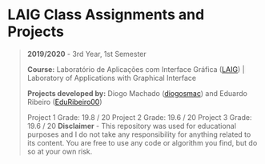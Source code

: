 # LAIG Class Assignments and Projects

> **2019/2020** - 3rd Year, 1st Semester
>
> **Course:** Laboratório de Aplicações com Interface Gráfica ([LAIG](https://sigarra.up.pt/feup/pt/ucurr_geral.ficha_uc_view?pv_ocorrencia_id=436446)) | Laboratory of Applications with Graphical Interface
>
> **Projects developed by:** Diogo Machado ([diogosmac](https://github.com/diogosmac)) and Eduardo Ribeiro ([EduRibeiro00](https://github.com/EduRibeiro00))
>
> Project 1 Grade: 19.8 / 20 
> Project 2 Grade: 19.6 / 20
> Project 3 Grade: 19.6 / 20
**Disclaimer** - This repository was used for educational purposes and I do not take any responsibility for anything related to its content. You are free to use any code or algorithm you find, but do so at your own risk.
